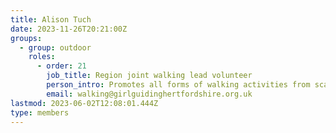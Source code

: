 ```yaml
---
title: Alison Tuch
date: 2023-11-26T20:21:00Z
groups:
  - group: outdoor
    roles:         
      - order: 21
        job_title: Region joint walking lead volunteer
        person_intro: Promotes all forms of walking activities from scavenger hunts to mountaineering. Supports members undertaking walking scheme training and advises on walking events.
        email: walking@girlguidinghertfordshire.org.uk
lastmod: 2023-06-02T12:08:01.444Z
type: members
---
```

